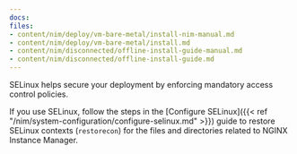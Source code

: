 ```yaml
---
docs:
files:
- content/nim/deploy/vm-bare-metal/install-nim-manual.md
- content/nim/deploy/vm-bare-metal/install.md
- content/nim/disconnected/offline-install-guide-manual.md
- content/nim/disconnected/offline-install-guide.md
---
```


SELinux helps secure your deployment by enforcing mandatory access control policies.

If you use SELinux, follow the steps in the [Configure SELinux]({{< ref "/nim/system-configuration/configure-selinux.md" >}}) guide to restore SELinux contexts (`restorecon`) for the files and directories related to NGINX Instance Manager.
